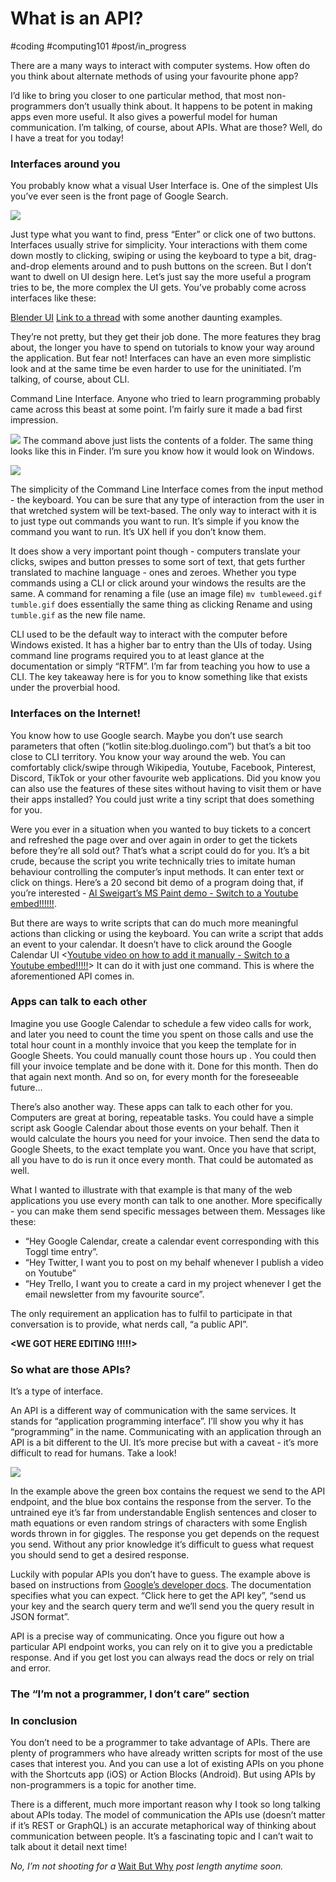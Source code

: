 # What is an API?
#coding #computing101 #post/in_progress

There are a many ways to interact with computer systems. How often do you think about alternate methods of using your favourite phone app?

 I’d like to bring you closer to one particular method, that most non-programmers don’t usually think about. It happens to be potent in making apps even more useful. It also gives a powerful model for human communication. I’m talking, of course, about APIs. What are those? Well, do I have a treat for you today!

### Interfaces around you

You probably know what a visual User Interface is. One of the simplest UIs you’ve ever seen is the front page of Google Search.

![](What%20is%20an%20API?/google_ui.png)

Just type what you want to find, press “Enter” or click one of two buttons. Interfaces usually strive for simplicity. Your interactions with them come down mostly to clicking, swiping or using the keyboard to type a bit, drag-and-drop elements around and to push buttons on the screen. But I don’t want to dwell on UI design here. Let’s just say the more useful a program tries to be, the more complex the UI gets. You’ve probably come across interfaces like these:

[Blender UI](https://i.redd.it/u9nha9xbudnz.jpg) <change to img tag>
[Link to a thread](https://www.reddit.com/r/computers/comments/71pcgm/post_software_with_the_most_complicated_ui/) with some another daunting examples.

They’re not pretty, but  they get their job done. The more features they brag about, the longer you have to spend on tutorials to know your way around the application.  But fear not! Interfaces can have an even more simplistic look and at the same time be even harder to use for the uninitiated.  I’m talking, of course, about CLI.

Command Line Interface. Anyone who tried to learn programming probably came across this beast at some point. I’m fairly sure it made a bad first impression.

![](What%20is%20an%20API?/Screenshot%202020-06-29%20at%2017.30.02.png)
The command above just lists the contents of a folder. The same thing looks like this in Finder. I’m sure you know how it would look on Windows.

![](What%20is%20an%20API?/Screenshot%202020-06-29%20at%2017.34.21.png)

The simplicity of the Command Line Interface comes from the input method - the keyboard. You can be sure that any type of interaction from the user in that wretched system will be text-based. The only way to interact with it is to just type out commands you want to run. It’s simple if you know the command you want to run. It’s UX hell if you don’t know them.

It does show a very important point though - computers translate your clicks, swipes and button presses to some sort of text, that gets further translated to machine language - ones and zeroes. Whether you type commands using a CLI or click around your windows the results are the same. A command for renaming a file (use an image file)
`mv tumbleweed.gif tumble.gif`
does essentially the same thing as clicking Rename and using `tumble.gif` as the new file name.

CLI used to be the default way to interact with the computer before Windows existed.  It has a higher bar to entry than the UIs of today. Using command line programs required you to at least glance at the documentation or simply “RTFM”. I’m far from teaching you how to use a CLI. The key takeaway here is for you to know something like that exists under the proverbial hood.

### Interfaces on the Internet!

You know how to use Google search. Maybe you don’t use search parameters that often (“kotlin site:blog.duolingo.com”) but that’s a bit too close to CLI territory. You know your way around the web. You can comfortably click/swipe through Wikipedia, Youtube, Facebook, Pinterest, Discord, TikTok or your other favourite web applications. Did you know you can also use the features of these sites without having to visit them or have their apps installed? You could just write a tiny script that does something for you.

Were you ever in a situation when you wanted to buy tickets to a concert and refreshed the page over and over again in order to get the tickets before they’re all sold out? That’s what a script could do for you. It’s a bit crude, because the script you write technically tries to imitate human behaviour controlling the computer’s input methods. It can enter text or click on things. Here’s a 20 second bit demo of a program doing that, if you’re interested - [Al Sweigart’s MS Paint demo - Switch to a Youtube embed!!!!!!](https://youtu.be/dZLyfbSQPXI?t=1050).

But there are ways to write scripts that can do much more meaningful actions than clicking or using the keyboard. You can write a script that adds an event to your calendar. It doesn’t have to click around the Google Calendar UI <[Youtube video on how to add it manually - Switch to a Youtube embed!!!!!](https://youtu.be/s8APbxFVF2I)> It can do it with just one command<Add this command here in some form>. This is where the aforementioned API comes in.

### Apps can talk to each other

Imagine you use Google Calendar to schedule a few video calls for work, and later you need to count the time you spent on those calls and use the total hour count in a monthly invoice that you keep the template for in Google Sheets. You could manually count those hours up . You could then fill your invoice template and be done with it. Done for this month. Then do that again next month. And so on, for every month for the foreseeable future…

There’s also another way. These apps can talk to each other for you. Computers are great at boring, repeatable tasks. You could have a simple script ask Google Calendar about those events on your behalf. Then it would calculate the hours you need for your invoice. Then send the data to Google Sheets, to the exact template you want. Once you have that script, all you have to do is run it once every month. That could be automated as well.

What I wanted to illustrate with that example is that many of the web applications you use every month can talk to one another. More specifically - you can make them send specific messages between them.  Messages like these:
* “Hey Google Calendar, create a calendar event corresponding with this Toggl time entry”.
* “Hey Twitter, I want you to post on my behalf whenever I publish a video on Youtube”
* “Hey Trello, I want you to create a card in my project whenever I get the email newsletter from my favourite source”.

The only requirement an application has to fulfil to participate in that conversation is to provide, what nerds call, “a public API”.

**<WE GOT HERE EDITING !!!!!>**

### So what are those APIs?

It’s a type of interface.


 An API is a different way of communication with the same services. It stands for “application programming interface”. I’ll show you why it has “programming” in the name. Communicating with an application through an API is a bit different to the UI. It’s more precise but with a caveat - it’s more difficult to read for humans. Take a look!

![](What%20is%20an%20API?/google_api.png)

In the example above the green box  contains the request we send to the API endpoint, and the blue box contains the response from the server.  To the untrained eye it’s far from understandable English sentences and closer to math equations or even random strings of characters with some English words thrown in for giggles. The response you get depends on the request you send. Without any prior knowledge it’s difficult to guess what request you should send to get a desired response.

Luckily with popular APIs you don’t have to guess. The example above is based on instructions from [Google’s developer docs](https://developers.google.com/custom-search/v1/using_rest#making_a_request). The documentation specifies what you can expect. “Click here to get the API key”, “send us your key and the search query term and we’ll send you the query result in JSON format”.

API is a precise way of communicating. Once you figure out how a particular API endpoint works, you can rely on it to give you a predictable response. And if you get lost you can always read the docs or rely on trial and error.

### The “I’m not a programmer, I don’t care” section <needs better title>
### In conclusion

You don’t need to be a programmer to take advantage of APIs. There are plenty of programmers who have already written scripts for most of the use cases that interest you. And you can use a lot of existing APIs on you phone with the Shortcuts app (iOS) or Action Blocks (Android). But using APIs by non-programmers is a topic for another time.

There is a different, much more important reason why I took so long talking about APIs today. The model of communication the APIs use (doesn’t matter if it’s REST or GraphQL) is an accurate metaphorical way of thinking about  communication between people. It’s a fascinating topic and I can’t wait to talk about it detail next time!

_No, I’m not shooting for a_ [Wait But Why](https://waitbutwhy.com/) _post length anytime soon._

